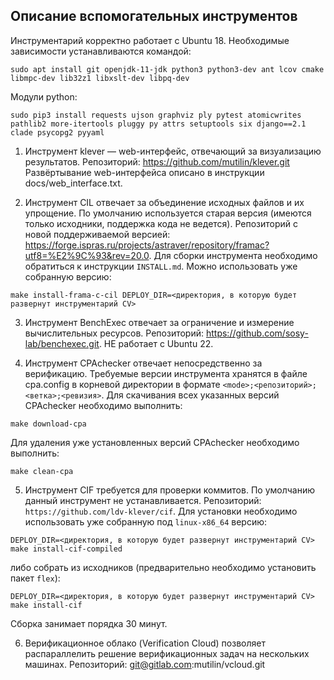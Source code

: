 Описание вспомогательных инструментов
-------------------------------------

Инструментарий корректно работает с Ubuntu 18.
Необходимые зависимости устанавливаются командой:

```shell
sudo apt install git openjdk-11-jdk python3 python3-dev ant lcov cmake libmpc-dev lib32z1 libxslt-dev libpq-dev
```

Модули python:

```shell
sudo pip3 install requests ujson graphviz ply pytest atomicwrites pathlib2 more-itertools pluggy py attrs setuptools six django==2.1 clade psycopg2 pyyaml
```

1. Инструмент klever — web-интерфейс, отвечающий за визуализацию результатов.
Репозиторий: https://github.com/mutilin/klever.git
Развёртывание web-интерфейса описано в инструкции docs/web_interface.txt.

2. Инструмент CIL отвечает за объединение исходных файлов и их упрощение.
По умолчанию используется старая версия (имеются только исходники, поддержка кода не ведется).
Репозиторий с новой поддерживаемой версией:
https://forge.ispras.ru/projects/astraver/repository/framac?utf8=%E2%9C%93&rev=20.0.
Для сборки инструмента необходимо обратиться к инструкции `INSTALL.md`.
Можно использовать уже собранную версию:
```shell
make install-frama-c-cil DEPLOY_DIR=<директория, в которую будет развернут инструментарий CV>
```

3. Инструмент BenchExec отвечает за ограничение и измерение вычислительных ресурсов.
Репозиторий: https://github.com/sosy-lab/benchexec.git.
НЕ работает с Ubuntu 22.

4. Инструмент CPAchecker отвечает непосредственно за верификацию.
Требуемые версии инструмента хранятся в файле cpa.config в корневой директории в формате
`<mode>;<репозиторий>;<ветка>;<ревизия>`.
Для скачивания всех указанных версий CPAchecker необходимо выполнить:
```shell
make download-cpa
```
Для удаления уже установленных версий CPAchecker необходимо выполнить:
```shell
make clean-cpa
```

5. Инструмент CIF требуется для проверки коммитов.
По умолчанию данный инструмент не устанавливается.
Репозиторий: `https://github.com/ldv-klever/cif`.
Для установки необходимо использовать уже собранную под `linux-x86_64` версию:
```shell
DEPLOY_DIR=<директория, в которую будет развернут инструментарий CV> make install-cif-compiled
```
либо собрать из исходников (предварительно необходимо установить пакет `flex`):
```shell
DEPLOY_DIR=<директория, в которую будет развернут инструментарий CV> make install-cif
```
Сборка занимает порядка 30 минут.

6. Верификационное облако (Verification Cloud) позволяет распараллелить решение верификационных задач на нескольких машинах.
Репозиторий: git@gitlab.com:mutilin/vcloud.git
